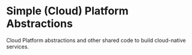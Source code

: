# Simple (Cloud) Platform Abstractions 

Cloud Platform abstractions and other shared code to build cloud-native services.